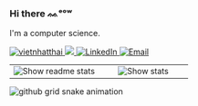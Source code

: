 ### Hi there ᨐᵉᵒʷ

  
I'm a computer science.

<a href="https://github.com/vietnhatthai">
  <!--   <img src="https://komarev.com/ghpvc/?username=vietnhatthai" alt="vietnhatthai" /> -->
    <picture>
      <source media="(prefers-color-scheme: light)" srcset="https://komarev.com/ghpvc/?username=vietnhatthai">
      <source media="(prefers-color-scheme: dark)" srcset="https://komarev.com/ghpvc/?username=vietnhatthai">
      <img alt="vietnhatthai">
    </picture>
  </a>

  <a href="https://github.com/vietnhatthai?tab=followers">
    <img src="https://img.shields.io/github/followers/vietnhatthai">
  </a>

  <a href="https://www.linkedin.com/in/vietnhatthai">
    <img src="https://img.shields.io/badge/LinkedIn-vietnhatthai-blue" alt="LinkedIn" />
  </a>

  <a href="mailto:tvnhat20@apcs.fitus.edu.vn">
    <img src="https://img.shields.io/badge/Email-tvnhat20@apcs.fitus.edu.vn-blue" alt="Email" />
  </a>


<table border="0">

<tr>
  <td style="width: 50%; border: None;">
  <div align="center">
      <picture>
        <source media="(prefers-color-scheme: light)" srcset="https://github-readme-stats.vercel.app/api?username=vietnhatthai&show_icons=true&theme=onelight">
        <source media="(prefers-color-scheme: dark)" srcset="https://github-readme-stats.vercel.app/api?username=vietnhatthai&show_icons=true&theme=onedark">
        <img alt="Show readme stats">
      </picture>
    </div>
  </td>

  <td style="width: 50%; border: None;">
  <div align="center">
    <picture>
      <source media="(prefers-color-scheme: light)" srcset="https://github-readme-stats.vercel.app/api/top-langs?username=vietnhatthai&theme=onelight&include_all_commits=true&count_private=true&layout=compact">
      <source media="(prefers-color-scheme: dark)" srcset="https://github-readme-stats.vercel.app/api/top-langs?username=vietnhatthai&theme=onedark&include_all_commits=true&count_private=true&layout=compact">
      <img alt="Show stats">
    </picture>
  </div>
  </td>
</tr>

</table>

[//]: < ![github grid snake animation](https://raw.githubusercontent.com/vietnhatthai/vietnhatthai/output/github-contribution-grid-snake-dark.svg) >

<picture>
  <source media="(prefers-color-scheme: light)" srcset="https://raw.githubusercontent.com/vietnhatthai/vietnhatthai/output/github-contribution-grid-snake.svg">
  <source media="(prefers-color-scheme: dark)" srcset="https://raw.githubusercontent.com/vietnhatthai/vietnhatthai/output/github-contribution-grid-snake-dark.svg">
  <img alt="github grid snake animation">
</picture>
  
[//]: < ![Separator](https://user-images.githubusercontent.com/50140834/151820615-e577f72a-81f9-444c-99e8-7cee404180de.png) >

[//]: < ![Stat](https://github-readme-stats.vercel.app/api?username=vietnhatthai&show_icons=true&theme=onedark) >

[//]: < ![Stat](https://github-readme-stats.vercel.app/api/top-langs?username=vietnhatthai&theme=onedark&include_all_commits=true&count_private=true&layout=compact) >
